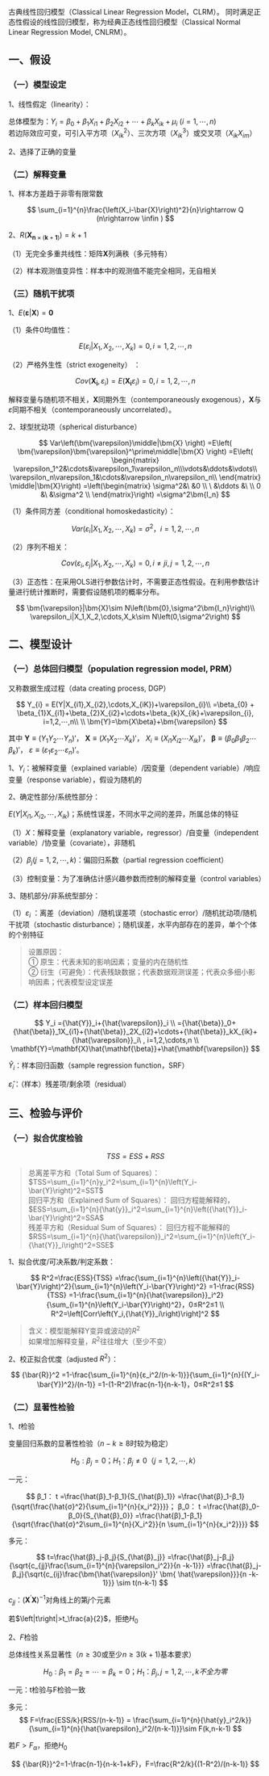 



古典线性回归模型（Classical Linear Regression Model，CLRM）。 同时满足正态性假设的线性回归模型，称为经典正态线性回归模型（Classical Normal Linear Regression Model, CNLRM）。

## 一、假设

### （一）模型设定

1、线性假定（linearity）：

总体模型为：$Y_i=\beta_0+\beta_1X_{i1}+\beta_2X_{i2}+\cdots+\beta_kX_{ik}+\mu_i\ \left(i=1,\cdots,n\right)$  
若边际效应可变，可引入平方项（$X_{ik}^2$）、三次方项（$X_{ik}^3$）或交叉项（$X_{ik}X_{im}$）

2、选择了正确的变量



### （二）解释变量

1、样本方差趋于非零有限常数

$$
\sum_{i=1}^{n}\frac{\left(X_i-\bar{X}\right)^2}{n}\rightarrow Q (n\rightarrow \infin )
$$

2、$R\left(\bm{X}_{\bm{n}\times\left(\bm{k}+\bm{1}\right)}\right)=k+1$

（1）无完全多重共线性：矩阵$\bm{X}$列满秩（多元特有）

（2）样本观测值变异性：样本中的观测值不能完全相同，无自相关



### （三）随机干扰项

1、$E\left(\bm{\varepsilon}\middle|\bm{X}\right)=\bm{0}$

（1）条件0均值性：

$$
E\left(\varepsilon_i|X_1,X_2,\cdots,X_k\right)=0, i=1,2,\cdots,n
$$

（2）严格外生性（strict exogeneity） ：

$$
Cov\left(\bm{X_i},\varepsilon_i\right)=E(\bm{X_i}\varepsilon_{i})=0, i=1,2,\cdots,n
$$

解释变量与随机项不相关，$\bm{X}$同期外生（contemporaneously exogenous），$\bm{X}$与$\varepsilon$同期不相关（contemporaneously uncorrelated）。

2、球型扰动项（spherical disturbance）

$$
Var\left(\bm{\varepsilon}\middle|\bm{X} \right) 
=E\left( \bm{\varepsilon}\bm{\varepsilon}^\prime\middle|\bm{X} 	\right) 
=E\left( \begin{matrix} 
\varepsilon_1^2&\cdots&\varepsilon_1\varepsilon_n\\\vdots&\ddots&\vdots\\
\varepsilon_n\varepsilon_1&\cdots&\varepsilon_n\varepsilon_n\\ 
\end{matrix} \middle|\bm{X}\right) 		
=\left(\begin{matrix}
\sigma^2&\      &0     \\
\       &\ddots &\   \\
0       &\      &\sigma^2 \\
\end{matrix}\right)
=\sigma^2\bm{I_n}
$$

（1）条件同方差（conditional homoskedasticity）：

$$
Var\left(\varepsilon_i\middle| X_1,X_2,\cdots,X_k\right)=\sigma^2，i=1,2,\cdots,n
$$

（2）序列不相关：

$$
Cov\left (\varepsilon_i,\varepsilon_j\middle| X_1,X_2,\cdots,X_k\right)=0,i\neq j  i,j=1,2,\cdots,n
$$

（3）正态性：在采用OLS进行参数估计时，不需要正态性假设。在利用参数估计量进行统计推断时，需要假设随机项的概率分布。

$$
\bm{\varepsilon}|\bm{X}\sim N\left(\bm{0},\sigma^2\bm{I_n}\right)\\ 
\varepsilon_i|X_1,X_2,\cdots,X_k\sim N\left(0,\sigma^2\right)
$$

## 二、模型设计

### （一）总体回归模型（population regression model, PRM）

又称数据生成过程（data creating process, DGP）

$$
Y_{i} = E(Y|X_{i1},X_{i2},\cdots,X_{iK})+\varepsilon_{i}\\ 
=\beta_{0} + \beta_{1}X_{i1}+\beta_{2}X_{i2}+\cdots+\beta_{k}X_{ik}+\varepsilon_{i}, i=1,2,⋯,n\\ 
\\   
\bm{Y}=\bm{X\beta}+\bm{\varepsilon}
$$

其中
$\bm{Y}\equiv (Y_{1} Y_{2} \cdots  Y_{n})'$，
$\bm{X}\equiv (X_{1} X_{2} \cdots X_{k})'$，
$X_{i}\equiv (X_{i1} X_{i2} ⋯ X_{ik})'$，
$\bm{\beta}\equiv (\beta_{0} \beta_{1} \beta_{2} \cdots \beta_{k})'$，
$\varepsilon \equiv (\varepsilon_{1} \varepsilon_{2} \cdots \varepsilon_{n})'$。

1、$Y_i$：被解释变量（explained variable）/因变量（dependent variable）/响应变量（response variable），假设为随机的

2、确定性部分/系统性部分：

$E(Y|X_{i1},X_{i2},\cdots,X_{ik})$；系统性误差，不同水平之间的差异，所属总体的特征

（1）$X$：解释变量（explanatory variable，regressor）/自变量（independent variable）/协变量（covariate），非随机

（2）$\beta_j(j=1,2,⋯,k)$：偏回归系数（partial regression coefficient）

（3）控制变量：为了准确估计感兴趣参数而控制的解释变量（control variables）

3、随机部分/非系统型部分：

（1）$\varepsilon_i$ ：离差（deviation）/随机误差项（stochastic error）/随机扰动项/随机干扰项（stochastic disturbance）；随机误差，水平内部存在的差异，单个个体的个别特征

> 设置原因：  
> ① 原生：代表未知的影响因素；变量的内在随机性  
> ② 衍生（可避免）：代表残缺数据；代表数据观测误差；代表众多细小影响因素；代表模型设定误差


### （二）样本回归模型

$$
Y_i  ={\hat{Y}}_i+{\hat{\varepsilon}}_i \\ 
={\hat{\beta}}_0+{\hat{\beta}}_1X_{i1}+{\hat{\beta}}_2X_{i2}+\cdots+{\hat{\beta}}_kX_{ik}+{\hat{\varepsilon}}_i\ , i=1,2,\cdots,n \\  
\mathbf{Y}=\mathbf{X}\hat{\mathbf{\beta}}+\hat{\mathbf{\varepsilon}}
$$

${\hat{Y}}_i$：样本回归函数（sample regression function，SRF）

${\hat{\varepsilon}}_i$：（样本）残差项/剩余项（residual）

## 三、检验与评价

### （一）拟合优度检验

$$
TSS=ESS+RSS
$$

> 总离差平方和（Total Sum of Squares）：  
> $TSS=\sum_{i=1}^{n}y_i^2=\sum_{i=1}^{n}\left(Y_i-\bar{Y}\right)^2=SST$  
> 回归平方和（Explained Sum of Squares）： 回归方程能解释的，  
> $ESS=\sum_{i=1}^{n}{\hat{y}}_i^2=\sum_{i=1}^{n}\left({\hat{Y}}_i-\bar{Y}\right)^2=SSA$  
> 残差平方和（Residual Sum of Squares）： 回归方程不能解释的  
> $RSS=\sum_{i=1}^{n}{\hat{\varepsilon}}_i^2=\sum_{i=1}^{n}\left(Y_i-{\hat{Y}}_i\right)^2=SSE$


1、拟合优度/可决系数/判定系数：

$$
R^2=\frac{ESS}{TSS} 
=\frac{\sum_{i=1}^{n}\left({\hat{Y}}_i-\bar{Y}\right)^2}{\sum_{i=1}^{n}\left(Y_i-\bar{Y}\right)^2} 
=1-\frac{RSS}{TSS}
=1-\frac{\sum_{i=1}^{n}{\hat{\varepsilon}}_i^2}{\sum_{i=1}^{n}\left(Y_i-\bar{Y}\right)^2}，0≤R^2≤1 \\ 
R^2=\left[Corr\left(Y_i,{\hat{Y}}_i\right)\right]^2
$$

> 含义：模型能解释Y变异或波动的$R^2$  
> 如果增加解释变量，$R^2$往往增大（至少不变）

2、校正拟合优度（adjusted $R^2$）：

$$
{\bar{R}}^2 
=1-\frac{\sum_{i=1}^{n}{ε_i^2/(n-k-1)}}{\sum_{i=1}^{n}{(Y_i-\bar{Y})^2}/(n-1)} 
=1-(1-R^2)\frac{n-1}{n-k-1}，0≤R^2≤1
$$

### （二）显著性检验

1、$t$检验

变量回归系数的显著性检验（$n-k\geq 8$时较为稳定）

$$
H_0:\beta_j=0；H_1：β_j≠0（j=1,2,⋯,k）
$$

一元：

$$
β_1： 
t
=\frac{\hat{β}_1-β_1}{S_{\hat{β}_1}} 
=\frac{\hat{β}_1-β_1}{\sqrt{\frac{\hat{σ}^2}{\sum_{i=1}^{n}{x_i^2}}}}；
β_0： 
t
=\frac{\hat{β}_0-β_0}{S_{\hat{β}_0}} 
=\frac{\hat{β}_1-β_1}{\sqrt{\frac{\hat{σ}^2\sum_{i=1}^{n}{X_i^2}}{n \sum_{i=1}^{n}{x_i^2}}}}
$$

多元：

$$
t=\frac{\hat{β}_j-β_j}{S_{\hat{β}_j}} =\frac{\hat{β}_j-β_j}{\sqrt{c_{jj}\frac{\sum_{i=1}^{n}{\varepsilon_i^2}}{n -k-1}}} =\frac{\hat{β}_j-β_j}{\sqrt{c_{ij}\frac{\bm{\hat{\varepsilon}}' \bm{ \hat{\varepsilon}}}{n -k-1}}} \sim t(n-k-1)
$$

$c_{jj}$：$\left(\bm{X}^\prime\bm{X}\right)^{-1}$对角线上的第$j$个元素

若$\left|t\right|>t_\frac{a}{2}$，拒绝$H_0$

2、$F$检验

总体线性关系显著性（$n\geq 30$或至少$n\geq3\left(k+1\right)$基本要求）

$$
H_0:\beta_1=\beta_2=\cdots=\beta_k=0；H_1：β_{j}, j=1,2,⋯,k不全为零
$$

一元：t检验与F检验一致

多元：
$$
F=\frac{ESS/k}{RSS/(n-k-1)} = \frac{\sum_{i=1}^{n}{\hat{y}_i^2/k}}{\sum_{i=1}^{n}{\hat{\varepsilon}_i^2/(n-k-1)}}\sim F(k,n-k-1)
$$

若$F>F_\alpha$，拒绝$H_0$

$$
{\bar{R}}^2=1-\frac{n-1}{n-k-1+kF}，F=\frac{R^2/k}{(1-R^2)/(n-k-1)}
$$




